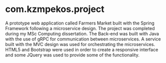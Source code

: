 # com.kzmpekos.project
A prototype web application called Farmers Market built with the Spring Framework following a microservice design. The project was completed during my MSc Computing dissertation.
The Back-end was built with Java with the use of gRPC for communication between microservices. A service built with the MVC design was used for orchestrating the microservices.
HTML5 and Bootstrap were used in order to create a responsive interface and some JQuery was used to provide some of the functionality.

